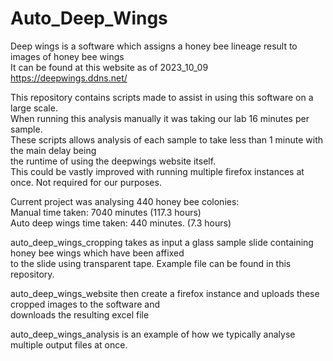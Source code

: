 # Auto_Deep_Wings
Deep wings is a software which assigns a honey bee lineage result to images of honey bee wings  
It can be found at this website as of 2023_10_09 https://deepwings.ddns.net/  
  
This repository contains scripts made to assist in using this software on a large scale.   
When running this analysis manually it was taking our lab 16 minutes per sample.  
These scripts allows analysis of each sample to take less than 1 minute with the main delay being   
the runtime of using the deepwings website itself.  
This could be vastly improved with running multiple firefox instances at once.  Not required for our purposes.  
  
Current project was analysing 440 honey bee colonies:  
Manual time taken: 7040 minutes (117.3 hours)  
Auto deep wings time taken: 440 minutes. (7.3 hours)  
  
auto_deep_wings_cropping takes as input a glass sample slide containing honey bee wings which have been affixed   
to the slide using transparent tape. Example file can be found in this repository.
  
auto_deep_wings_website then create a firefox instance and uploads these cropped images to the software and  
downloads the resulting excel file  

auto_deep_wings_analysis is an example of how we typically analyse multiple output files at once.  

